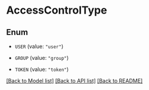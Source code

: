 # AccessControlType

## Enum


* `USER` (value: `"user"`)

* `GROUP` (value: `"group"`)

* `TOKEN` (value: `"token"`)


[[Back to Model list]](../README.md#documentation-for-models) [[Back to API list]](../README.md#documentation-for-api-endpoints) [[Back to README]](../README.md)


